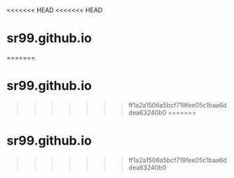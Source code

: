 <<<<<<< HEAD
<<<<<<< HEAD
# sr99.github.io
 
=======
# sr99.github.io
>>>>>>> ff1a2a1506a5bcf719fee05c1baa6ddea63240b0
=======
# sr99.github.io
>>>>>>> ff1a2a1506a5bcf719fee05c1baa6ddea63240b0
